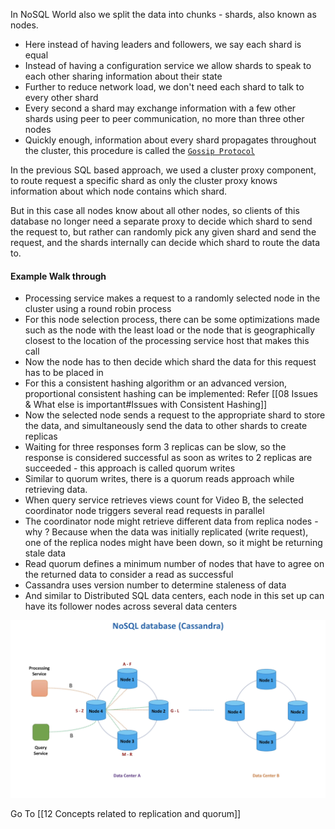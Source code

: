 In NoSQL World also we split the data into chunks - shards, also known as nodes.

- Here instead of having leaders and followers, we say each shard is equal
- Instead of having a configuration service we allow shards to speak to each other sharing information about their state
- Further to reduce network load, we don't need each shard to talk to every other shard
- Every second a shard may exchange information with a few other shards using peer to peer communication, no more than three other nodes
- Quickly enough, information about every shard propagates throughout the cluster, this procedure is called the [`Gossip Protocol`](https://www.geeksforgeeks.org/gossip-protocol-in-cassandra/)

In the previous SQL based approach, we used a cluster proxy component, to route request a specific shard as only the cluster proxy knows information about which node contains which shard.

But in this case all nodes know about all other nodes, so clients of this database no longer need a separate proxy to decide which shard to send the request to, but rather can randomly pick any given shard and send the request, and the shards internally can decide which shard to route the data to.

#### Example Walk through

- Processing service makes a request to a randomly selected node in the cluster using a round robin process
- For this node selection process, there can be some optimizations made such as the node with the least load or the node that is geographically closest to the location of the processing service host that makes this call
- Now the node has to then decide which shard the data for this request has to be placed in 
- For this a consistent hashing algorithm or an advanced version, proportional consistent hashing can be implemented: Refer [[08 Issues & What else is important#Issues with Consistent Hashing]]
- Now the selected node sends a request to the appropriate shard to store the data, and simultaneously send the data to other shards to create replicas
- Waiting for three responses form 3 replicas can be slow, so the response is considered successful as soon as writes to 2 replicas are succeeded - this approach is called quorum writes
- Similar to quorum writes, there is a quorum reads approach while retrieving data. 
- When query service retrieves views count for Video B, the selected coordinator node triggers several read requests in parallel
- The coordinator node might retrieve different data from replica nodes - why ? Because when the data was initially replicated (write request), one of the replica nodes might have been down, so it might be returning stale data
- Read quorum defines a minimum number of nodes that have to agree on the returned data to consider a read as successful
- Cassandra uses version number to determine staleness of data
- And similar to Distributed SQL data centers, each node in this set up can have its follower nodes across several data centers

![Distributed NoSQL Database Cassandra](../Images/DistributedNoSQLDatabase.png)

Go To [[12 Concepts related to replication and quorum]]